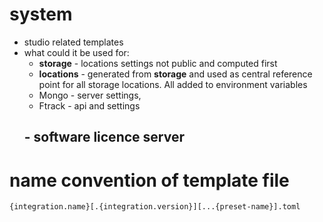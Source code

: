 # system
- studio related templates
- what could it be used for:
    - __storage__ - locations settings not public and computed first
    - __locations__ - generated from __storage__ and used as central reference point for all storage locations. All added to environment variables
    - Mongo - server settings,
    - Ftrack - api and settings
    ## - software licence server

# name convention of template file
`{integration.name}[.{integration.version}][...{preset-name}].toml`
